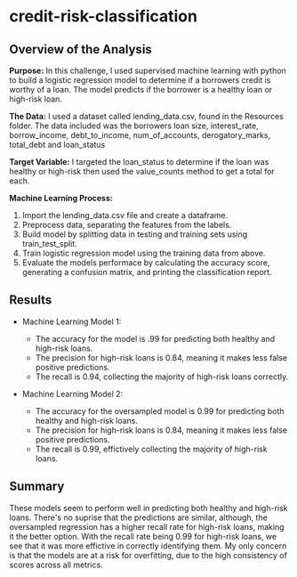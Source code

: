 # credit-risk-classification

## Overview of the Analysis

**Purpose:** In this challenge, I used supervised machine learning with python to build a logistic regression model to determine if a borrowers credit is worthy of a loan. The model predicts if the borrower is a healthy loan or high-risk loan.

**The Data:** I used a dataset called lending_data.csv, found in the Resources folder.  The data included was the borrowers loan size, interest_rate, borrow_income, debt_to_income, num_of_accounts, derogatory_marks, total_debt and loan_status

**Target Variable:** I targeted the loan_status to determine if the loan was healthy or high-risk then used the value_counts method to get a total for each. 

**Machine Learning Process:** 

1. Import the lending_data.csv file and create a dataframe. 
2. Preprocess data, separating the features from the labels.
3. Build model by splitting data in testing and training sets using train_test_split.
4. Train logistic regression model using the training data from above. 
5. Evaluate the models performace by calculating the accuracy score, generating a confusion matrix, and printing the classification report. 

## Results 

* Machine Learning Model 1:
    *  The accuracy for the model is .99 for predicting both healthy and high-risk loans.
    * The precision for high-risk loans is 0.84, meaning it makes less false positive predictions.
    * The recall is 0.94, collecting the majority of high-risk loans correctly. 

* Machine Learning Model 2:
    * The accuracy for the oversampled model is 0.99 for predicting both healthy and high-risk loans.
    * The precision for high-risk loans is 0.84, meaning it makes less false positive predictions.
    * The recall is 0.99, effictively collecting the majority of high-risk loans.


## Summary 

These models seem to perform well in predicting both healthy and high-risk loans.  There's no suprise that the predictions are similar, although, the oversampled regression has a higher recall rate for high-risk loans, making it the better option. With the recall rate being 0.99 for high-risk loans, we see that it was more effictive in correctly identifying them. My only concern is that the models are at a risk for overfitting, due to the high consistency of scores across all metrics. 


